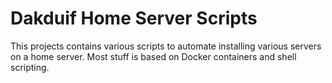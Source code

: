 # Dakduif Home Server Scripts
This projects contains various scripts to automate installing various servers on a home server.
Most stuff is based on Docker containers and shell scripting.